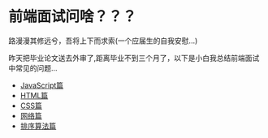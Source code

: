 
# 前端面试问啥？？？

路漫漫其修远兮，吾将上下而求索(一个应届生的自我安慰...)

昨天把毕业论文送去外审了,距离毕业不到三个月了，以下是小白我总结前端面试中常见的问题... 

* [JavaScript篇](./JavaScript.md)
* [HTML篇](./HTML.md)
* [CSS篇](./CSS.md)
* [网络篇](./NETWORK.md)
* [排序算法篇](./SORT.md)